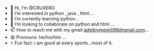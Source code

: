 - 👋 Hi, I’m @CRUXERO
- 👀 I’m interested in python , java , html....
- 🌱 I’m currently learning python...
- 💞️ I’m looking to collaborate on python and html ...
- 📫 How to reach me with my gmail adeibiymemi098@gmail.com...
- 😄 Pronouns: he/his/him ...
- ⚡ Fun fact: i am good at every sports...most of it.

<!---
CRUXERO/CRUXERO is a ✨ special ✨ repository because its `README.md` (this file) appears on your GitHub profile.
You can click the Preview link to take a look at your changes.
--->
